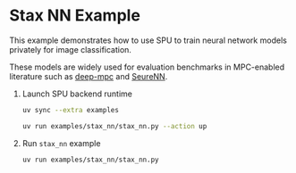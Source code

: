 # Stax NN Example

This example demonstrates how to use SPU to train neural network models privately for image classification.

These models are widely used for evaluation benchmarks in MPC-enabled literature such as [deep-mpc](https://arxiv.org/abs/2107.00501) and [SeureNN](https://eprint.iacr.org/2018/442.pdf).

1. Launch SPU backend runtime

    ```sh
    uv sync --extra examples

    uv run examples/stax_nn/stax_nn.py --action up
    ```

2. Run `stax_nn` example

    ```sh
    uv run examples/stax_nn/stax_nn.py
    ```

